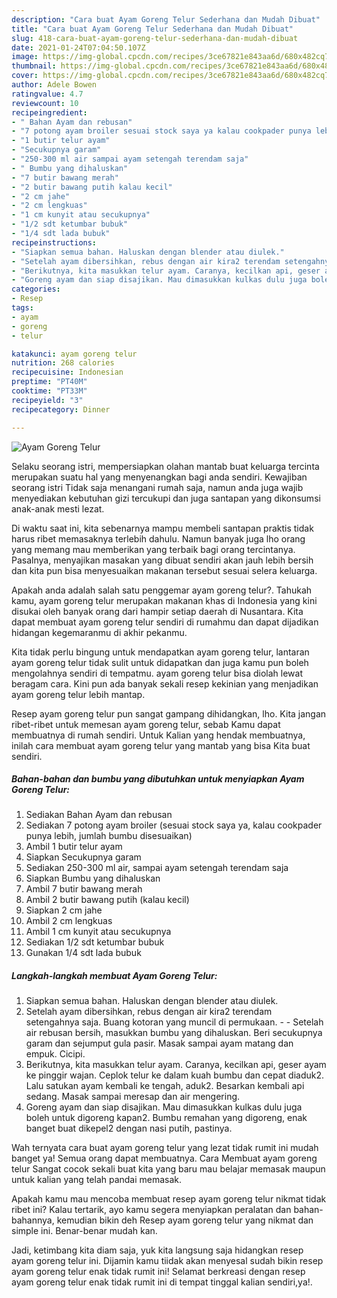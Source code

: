 ```yaml
---
description: "Cara buat Ayam Goreng Telur Sederhana dan Mudah Dibuat"
title: "Cara buat Ayam Goreng Telur Sederhana dan Mudah Dibuat"
slug: 418-cara-buat-ayam-goreng-telur-sederhana-dan-mudah-dibuat
date: 2021-01-24T07:04:50.107Z
image: https://img-global.cpcdn.com/recipes/3ce67821e843aa6d/680x482cq70/ayam-goreng-telur-foto-resep-utama.jpg
thumbnail: https://img-global.cpcdn.com/recipes/3ce67821e843aa6d/680x482cq70/ayam-goreng-telur-foto-resep-utama.jpg
cover: https://img-global.cpcdn.com/recipes/3ce67821e843aa6d/680x482cq70/ayam-goreng-telur-foto-resep-utama.jpg
author: Adele Bowen
ratingvalue: 4.7
reviewcount: 10
recipeingredient:
- " Bahan Ayam dan rebusan"
- "7 potong ayam broiler sesuai stock saya ya kalau cookpader punya lebih jumlah bumbu disesuaikan"
- "1 butir telur ayam"
- "Secukupnya garam"
- "250-300 ml air sampai ayam setengah terendam saja"
- " Bumbu yang dihaluskan"
- "7 butir bawang merah"
- "2 butir bawang putih kalau kecil"
- "2 cm jahe"
- "2 cm lengkuas"
- "1 cm kunyit atau secukupnya"
- "1/2 sdt ketumbar bubuk"
- "1/4 sdt lada bubuk"
recipeinstructions:
- "Siapkan semua bahan. Haluskan dengan blender atau diulek."
- "Setelah ayam dibersihkan, rebus dengan air kira2 terendam setengahnya saja. Buang kotoran yang muncil di permukaan. - Setelah air rebusan bersih, masukkan bumbu yang dihaluskan. Beri secukupnya garam dan sejumput gula pasir. Masak sampai ayam matang dan empuk. Cicipi."
- "Berikutnya, kita masukkan telur ayam. Caranya, kecilkan api, geser ayam ke pinggir wajan. Ceplok telur ke dalam kuah bumbu dan cepat diaduk2. Lalu satukan ayam kembali ke tengah, aduk2. Besarkan kembali api sedang. Masak sampai meresap dan air mengering."
- "Goreng ayam dan siap disajikan. Mau dimasukkan kulkas dulu juga boleh untuk digoreng kapan2. Bumbu remahan yang digoreng, enak banget buat dikepel2 dengan nasi putih, pastinya."
categories:
- Resep
tags:
- ayam
- goreng
- telur

katakunci: ayam goreng telur 
nutrition: 268 calories
recipecuisine: Indonesian
preptime: "PT40M"
cooktime: "PT33M"
recipeyield: "3"
recipecategory: Dinner

---
```



![Ayam Goreng Telur](https://img-global.cpcdn.com/recipes/3ce67821e843aa6d/680x482cq70/ayam-goreng-telur-foto-resep-utama.jpg)

Selaku seorang istri, mempersiapkan olahan mantab buat keluarga tercinta merupakan suatu hal yang menyenangkan bagi anda sendiri. Kewajiban seorang istri Tidak saja menangani rumah saja, namun anda juga wajib menyediakan kebutuhan gizi tercukupi dan juga santapan yang dikonsumsi anak-anak mesti lezat.

Di waktu  saat ini, kita sebenarnya mampu membeli santapan praktis tidak harus ribet memasaknya terlebih dahulu. Namun banyak juga lho orang yang memang mau memberikan yang terbaik bagi orang tercintanya. Pasalnya, menyajikan masakan yang dibuat sendiri akan jauh lebih bersih dan kita pun bisa menyesuaikan makanan tersebut sesuai selera keluarga. 



Apakah anda adalah salah satu penggemar ayam goreng telur?. Tahukah kamu, ayam goreng telur merupakan makanan khas di Indonesia yang kini disukai oleh banyak orang dari hampir setiap daerah di Nusantara. Kita dapat membuat ayam goreng telur sendiri di rumahmu dan dapat dijadikan hidangan kegemaranmu di akhir pekanmu.

Kita tidak perlu bingung untuk mendapatkan ayam goreng telur, lantaran ayam goreng telur tidak sulit untuk didapatkan dan juga kamu pun boleh mengolahnya sendiri di tempatmu. ayam goreng telur bisa diolah lewat beragam cara. Kini pun ada banyak sekali resep kekinian yang menjadikan ayam goreng telur lebih mantap.

Resep ayam goreng telur pun sangat gampang dihidangkan, lho. Kita jangan ribet-ribet untuk memesan ayam goreng telur, sebab Kamu dapat membuatnya di rumah sendiri. Untuk Kalian yang hendak membuatnya, inilah cara membuat ayam goreng telur yang mantab yang bisa Kita buat sendiri.

<!--inarticleads1-->

##### Bahan-bahan dan bumbu yang dibutuhkan untuk menyiapkan Ayam Goreng Telur:

1. Sediakan  Bahan Ayam dan rebusan
1. Sediakan 7 potong ayam broiler (sesuai stock saya ya, kalau cookpader punya lebih, jumlah bumbu disesuaikan)
1. Ambil 1 butir telur ayam
1. Siapkan Secukupnya garam
1. Sediakan 250-300 ml air, sampai ayam setengah terendam saja
1. Siapkan  Bumbu yang dihaluskan
1. Ambil 7 butir bawang merah
1. Ambil 2 butir bawang putih (kalau kecil)
1. Siapkan 2 cm jahe
1. Ambil 2 cm lengkuas
1. Ambil 1 cm kunyit atau secukupnya
1. Sediakan 1/2 sdt ketumbar bubuk
1. Gunakan 1/4 sdt lada bubuk




<!--inarticleads2-->

##### Langkah-langkah membuat Ayam Goreng Telur:

1. Siapkan semua bahan. Haluskan dengan blender atau diulek.
1. Setelah ayam dibersihkan, rebus dengan air kira2 terendam setengahnya saja. Buang kotoran yang muncil di permukaan. - - Setelah air rebusan bersih, masukkan bumbu yang dihaluskan. Beri secukupnya garam dan sejumput gula pasir. Masak sampai ayam matang dan empuk. Cicipi.
1. Berikutnya, kita masukkan telur ayam. Caranya, kecilkan api, geser ayam ke pinggir wajan. Ceplok telur ke dalam kuah bumbu dan cepat diaduk2. Lalu satukan ayam kembali ke tengah, aduk2. Besarkan kembali api sedang. Masak sampai meresap dan air mengering.
1. Goreng ayam dan siap disajikan. Mau dimasukkan kulkas dulu juga boleh untuk digoreng kapan2. Bumbu remahan yang digoreng, enak banget buat dikepel2 dengan nasi putih, pastinya.




Wah ternyata cara buat ayam goreng telur yang lezat tidak rumit ini mudah banget ya! Semua orang dapat membuatnya. Cara Membuat ayam goreng telur Sangat cocok sekali buat kita yang baru mau belajar memasak maupun untuk kalian yang telah pandai memasak.

Apakah kamu mau mencoba membuat resep ayam goreng telur nikmat tidak ribet ini? Kalau tertarik, ayo kamu segera menyiapkan peralatan dan bahan-bahannya, kemudian bikin deh Resep ayam goreng telur yang nikmat dan simple ini. Benar-benar mudah kan. 

Jadi, ketimbang kita diam saja, yuk kita langsung saja hidangkan resep ayam goreng telur ini. Dijamin kamu tiidak akan menyesal sudah bikin resep ayam goreng telur enak tidak rumit ini! Selamat berkreasi dengan resep ayam goreng telur enak tidak rumit ini di tempat tinggal kalian sendiri,ya!.

